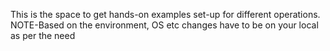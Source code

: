 This is the space to get hands-on examples set-up for different operations.
NOTE-Based on the environment, OS etc changes have to be on your local as per the need
